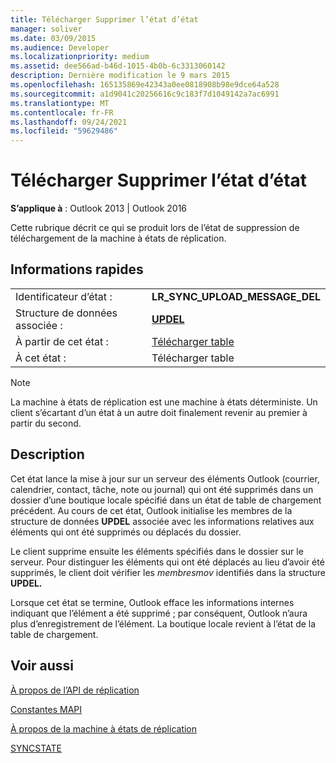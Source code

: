 ```yaml
---
title: Télécharger Supprimer l’état d’état
manager: soliver
ms.date: 03/09/2015
ms.audience: Developer
ms.localizationpriority: medium
ms.assetid: dee566ad-b46d-1015-4b0b-6c3313060142
description: Dernière modification le 9 mars 2015
ms.openlocfilehash: 165135869e42343a0ee0818908b98e9dce64a528
ms.sourcegitcommit: a1d9041c20256616c9c183f7d1049142a7ac6991
ms.translationtype: MT
ms.contentlocale: fr-FR
ms.lasthandoff: 09/24/2021
ms.locfileid: "59629486"
---
```

# <a name="upload-delete-status-state"></a>Télécharger Supprimer l’état d’état

  
  
**S’applique à** : Outlook 2013 | Outlook 2016 
  
 Cette rubrique décrit ce qui se produit lors de l’état de suppression de téléchargement de la machine à états de réplication. 
  
## <a name="quick-info"></a>Informations rapides

|||
|:-----|:-----|
|Identificateur d’état :  <br/> |**LR_SYNC_UPLOAD_MESSAGE_DEL** <br/> |
|Structure de données associée :  <br/> |**[UPDEL](updel.md)** <br/> |
|À partir de cet état :  <br/> |[Télécharger table](upload-table-state.md) <br/> |
|À cet état :  <br/> |Télécharger table  <br/> |
   
> [!NOTE]
> La machine à états de réplication est une machine à états déterministe. Un client s’écartant d’un état à un autre doit finalement revenir au premier à partir du second. 
  
## <a name="description"></a>Description

Cet état lance la mise à jour sur un serveur des éléments Outlook (courrier, calendrier, contact, tâche, note ou journal) qui ont été supprimés dans un dossier d’une boutique locale spécifié dans un état de table de chargement précédent. Au cours de cet état, Outlook initialise les membres de la structure de données **UPDEL** associée avec les informations relatives aux éléments qui ont été supprimés ou déplacés du dossier. 
  
Le client supprime ensuite les éléments spécifiés dans le dossier sur le serveur. Pour distinguer les éléments qui ont été déplacés au lieu d’avoir été supprimés, le client doit vérifier les *membresmov* identifiés dans la structure **UPDEL.** 
  
Lorsque cet état se termine, Outlook efface les informations internes indiquant que l’élément a été supprimé ; par conséquent, Outlook n’aura plus d’enregistrement de l’élément. La boutique locale revient à l’état de la table de chargement.
  
## <a name="see-also"></a>Voir aussi



[À propos de l’API de réplication](about-the-replication-api.md)
  
[Constantes MAPI](mapi-constants.md)
  
[À propos de la machine à états de réplication](about-the-replication-state-machine.md)
  
[SYNCSTATE](syncstate.md)

